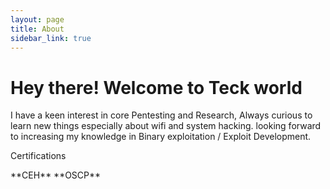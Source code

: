 ```yaml
---
layout: page
title: About
sidebar_link: true
---
```


<h1 class="message">
  Hey there! Welcome to Teck world
</h1>

I have a keen interest in core Pentesting and Research, Always curious to learn new things especially about wifi and system hacking.
looking forward to increasing my knowledge in Binary exploitation / Exploit Development.
<p class="message">
  Certifications
</p>
**CEH**
**OSCP**
